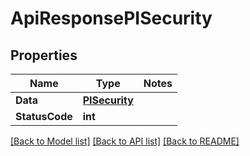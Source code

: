 # ApiResponsePISecurity

## Properties
Name | Type | Notes
------------ | ------------- | -------------
**Data** | **[**PISecurity**](../Model/PISecurity.md)**
**StatusCode** | **int**

[[Back to Model list]](../../README.md#documentation-for-models) [[Back to API list]](../../README.md#documentation-for-api-endpoints) [[Back to README]](../../README.md)
